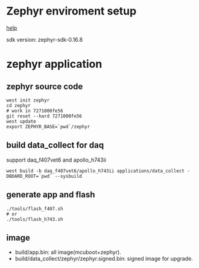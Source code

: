 # Zephyr enviroment setup
[help](https://docs.zephyrproject.org/latest/develop/getting_started/index.html)

sdk version: zephyr-sdk-0.16.8

# zephyr application

## zephyr source code

```shell
west init zephyr
cd zephyr
# work in 7271000fe56
git reset --hard 7271000fe56
west update
export ZEPHYR_BASE=`pwd`/zephyr
```

## build data_collect for daq

support daq_f407vet6  and apollo_h743ii

```shell
west build -b daq_f407vet6/apollo_h743ii applications/data_collect -DBOARD_ROOT=`pwd` --sysbuild
```

## generate app and flash

```shell
./tools/flash_f407.sh
# or
./tools/flash_h743.sh
```

## image

* build/app.bin: all image(mcuboot+zephyr).
* build/data_collect/zephyr/zephyr.signed.bin: signed image for upgrade.

